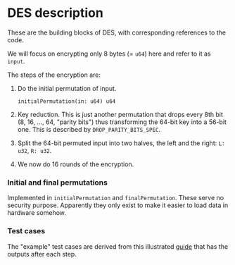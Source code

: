 # DES description

These are the building blocks of DES, with corresponding references to the code.

We will focus on encrypting only 8 bytes (= `u64`) here and refer to it as `input`.

The steps of the encryption are:

1. Do the initial permutation of input.

    `initialPermutation(in: u64) u64`

2. Key reduction. This is just another permutation that drops every 8th bit
(8, 16, ..., 64, "parity bits") thus transforming the 64-bit key into a 56-bit
one. This is described by `DROP_PARITY_BITS_SPEC`.

3. Split the 64-bit permuted input into two halves, the left and the right:
`L: u32`, `R: u32`.

4. We now do 16 rounds of the encryption.

### Initial and final permutations

Implemented in `initialPermutation` and `finalPermutation`. These serve no
security purpose. Apparently they only exist to make it easier to load data
in hardware somehow.


### Test cases

The "example" test cases are derived from this illustrated
[guide](https://page.math.tu-berlin.de/~kant/teaching/hess/krypto-ws2006/des.htm)
that has the outputs after each step.
